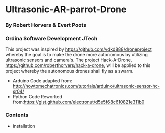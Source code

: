 # Ultrasonic-AR-parrot-Drone

### By Robert Horvers & Evert Poots
### Ordina Software Development JTech

This project was inspired by https://github.com/vdkd888/droneproject whereby the goal is to make the drone more autonomous by utilizing ultrasonic sensors and camera's. The project Hack-A-Drone, https://github.com/roberthorvers/hack-a-drone, will be applied to this project whereby the autonomous drones shall fly as a swarm.

- Arduino Code adapted from: http://howtomechatronics.com/tutorials/arduino/ultrasonic-sensor-hc-sr04/
- Python Code Reworked from:https://gist.github.com/electronut/d5e5f68c610821e311b0

### Contents
- installation
